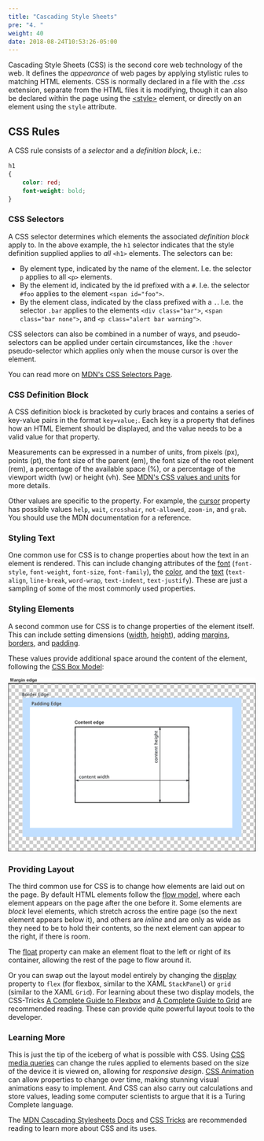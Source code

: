 ```yaml
---
title: "Cascading Style Sheets"
pre: "4. "
weight: 40
date: 2018-08-24T10:53:26-05:00
---
```


Cascading Style Sheets (CSS) is the second core web technology of the web.  It defines the _appearance_ of web pages by applying stylistic rules to matching HTML elements.  CSS is normally declared in a file with the _.css_ extension, separate from the HTML files it is modifying, though it can also be declared within the page using the [&lt;style&gt;](https://developer.mozilla.org/en-US/docs/Web/HTML/Element/style) element, or directly on an element using the `style` attribute.

## CSS Rules

A CSS rule consists of a _selector_ and a _definition block_, i.e.:

```css
h1
{
    color: red;
    font-weight: bold;
}
```

### CSS Selectors
A CSS selector determines which elements the associated _definition block_ apply to.  In the above example, the `h1` selector indicates that the style definition supplied applies to _all_ `<h1>` elements.  The selectors can be:

* By element type, indicated by the name of the element.  I.e. the selector `p` applies to all `<p>` elements.
* By the element id, indicated by the id prefixed with a `#`.  I.e. the selector `#foo` applies to the element `<span id="foo">`.
* By the element class, indicated by the class prefixed with a `.`.  I.e. the selector `.bar` applies to the elements `<div class="bar">`, `<span class="bar none">`, and `<p class="alert bar warning">`.

CSS selectors can also be combined in a number of ways, and pseudo-selectors can be applied under certain circumstances, like the `:hover` pseudo-selector which applies only when the mouse cursor is over the element.

You can read more on [MDN's CSS Selectors Page](https://developer.mozilla.org/en-US/docs/Web/CSS/CSS_Selectors).

### CSS Definition Block
A CSS definition block is bracketed by curly braces and contains a series of key-value pairs in the format `key=value;`.  Each key is a property that defines how an HTML Element should be displayed, and the value needs to be a valid value for that property.  

Measurements can be expressed in a number of units, from pixels (px), points (pt), the font size of the parent (em), the font size of the root element (rem), a percentage of the available space (%), or a percentage of the viewport width (vw) or height (vh). See [MDN's CSS values and units](https://developer.mozilla.org/en-US/docs/Learn/CSS/Building_blocks/Values_and_units) for more details.

Other values are specific to the property.  For example, the [cursor](https://developer.mozilla.org/en-US/docs/Web/CSS/cursor) property has possible values `help`, `wait`, `crosshair`, `not-allowed`, `zoom-in`, and `grab`.  You should use the MDN documentation for a reference.

### Styling Text
One common use for CSS is to change properties about how the text in an element is rendered.  This can include changing attributes of the [font](https://developer.mozilla.org/en-US/docs/Web/CSS/font) (`font-style`, `font-weight`, `font-size`, `font-family`), the [color](https://developer.mozilla.org/en-US/docs/Web/CSS/color), and the [text](https://developer.mozilla.org/en-US/docs/Web/CSS/CSS_Text) (`text-align`, `line-break`, `word-wrap`, `text-indent`, `text-justify`).  These are just a sampling of some of the most commonly used properties.

### Styling Elements
A second common use for CSS is to change properties of the element itself.  This can include setting dimensions ([width](https://developer.mozilla.org/en-US/docs/Web/CSS/width), [height](https://developer.mozilla.org/en-US/docs/Web/CSS/height)), adding [margins](https://developer.mozilla.org/en-US/docs/Web/CSS/margin), [borders](https://developer.mozilla.org/en-US/docs/Web/CSS/border), and [padding](https://developer.mozilla.org/en-US/docs/Web/CSS/padding).

These values provide additional space around the content of the element, following the [CSS Box Model](https://developer.mozilla.org/en-US/docs/Web/CSS/CSS_Box_Model/Introduction_to_the_CSS_box_model):

![CSS Box Model](/images/boxmodel.png)

### Providing Layout
The third common use for CSS is to change how elements are laid out on the page.  By default HTML elements follow the [flow model](https://developer.mozilla.org/en-US/docs/Learn/CSS/CSS_layout/Normal_Flow), where each element appears on the page after the one before it.  Some elements are _block_ level elements, which stretch across the entire page (so the next element appears below it), and others are _inline_ and are only as wide as they need to be to hold their contents, so the next element can appear to the right, if there is room.

The [float](https://developer.mozilla.org/en-US/docs/Web/CSS/float) property can make an element float to the left or right of its container, allowing the rest of the page to flow around it.  

Or you can swap out the layout model entirely by changing the [display](https://developer.mozilla.org/en-US/docs/Web/CSS/display) property to `flex` (for flexbox, similar to the XAML `StackPanel`) or `grid` (similar to the XAML `Grid`).  For learning about these two display models, the CSS-Tricks [A Complete Guide to Flexbox](https://css-tricks.com/snippets/css/a-guide-to-flexbox/) and [A Complete Guide to Grid](https://css-tricks.com/snippets/css/complete-guide-grid/) are recommended reading.  These can provide quite powerful layout tools to the developer.

### Learning More

This is just the tip of the iceberg of what is possible with CSS.  Using [CSS media queries](https://developer.mozilla.org/en-US/docs/Web/CSS/Media_Queries/Using_media_queries) can change the rules applied to elements based on the size of the device it is viewed on, allowing for _responsive design_.  [CSS Animation](https://developer.mozilla.org/en-US/docs/Web/CSS/animation) can allow properties to change over time, making stunning visual animations easy to implement.  And CSS can also carry out calculations and store values, leading some computer scientists to argue that it is a Turing Complete language.

The [MDN Cascading Stylesheets Docs](https://developer.mozilla.org/en-US/docs/Web/CSS) and [CSS Tricks](https://css-tricks.com/) are recommended reading to learn more about CSS and its uses.

